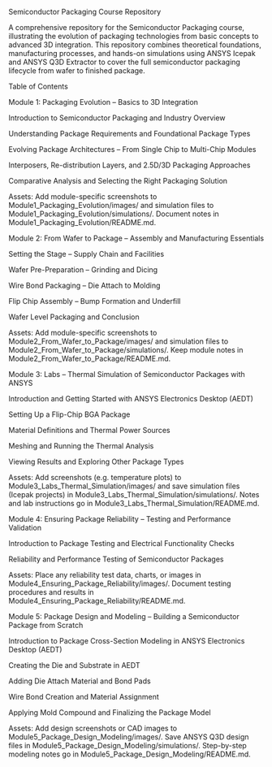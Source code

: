 Semiconductor Packaging Course Repository

A comprehensive repository for the Semiconductor Packaging course, illustrating the evolution of packaging technologies from basic concepts to advanced 3D integration. This repository combines theoretical foundations, manufacturing processes, and hands-on simulations using ANSYS Icepak and ANSYS Q3D Extractor to cover the full semiconductor packaging lifecycle from wafer to finished package.

Table of Contents

Module 1: Packaging Evolution – Basics to 3D Integration

Introduction to Semiconductor Packaging and Industry Overview

Understanding Package Requirements and Foundational Package Types

Evolving Package Architectures – From Single Chip to Multi-Chip Modules

Interposers, Re-distribution Layers, and 2.5D/3D Packaging Approaches

Comparative Analysis and Selecting the Right Packaging Solution

Assets: Add module-specific screenshots to Module1_Packaging_Evolution/images/ and simulation files to Module1_Packaging_Evolution/simulations/. Document notes in Module1_Packaging_Evolution/README.md.

Module 2: From Wafer to Package – Assembly and Manufacturing Essentials

Setting the Stage – Supply Chain and Facilities

Wafer Pre-Preparation – Grinding and Dicing

Wire Bond Packaging – Die Attach to Molding

Flip Chip Assembly – Bump Formation and Underfill

Wafer Level Packaging and Conclusion

Assets: Add module-specific screenshots to Module2_From_Wafer_to_Package/images/ and simulation files to Module2_From_Wafer_to_Package/simulations/. Keep module notes in Module2_From_Wafer_to_Package/README.md.

Module 3: Labs – Thermal Simulation of Semiconductor Packages with ANSYS

Introduction and Getting Started with ANSYS Electronics Desktop (AEDT)

Setting Up a Flip-Chip BGA Package

Material Definitions and Thermal Power Sources

Meshing and Running the Thermal Analysis

Viewing Results and Exploring Other Package Types

Assets: Add screenshots (e.g. temperature plots) to Module3_Labs_Thermal_Simulation/images/ and save simulation files (Icepak projects) in Module3_Labs_Thermal_Simulation/simulations/. Notes and lab instructions go in Module3_Labs_Thermal_Simulation/README.md.

Module 4: Ensuring Package Reliability – Testing and Performance Validation

Introduction to Package Testing and Electrical Functionality Checks

Reliability and Performance Testing of Semiconductor Packages

Assets: Place any reliability test data, charts, or images in Module4_Ensuring_Package_Reliability/images/. Document testing procedures and results in Module4_Ensuring_Package_Reliability/README.md.

Module 5: Package Design and Modeling – Building a Semiconductor Package from Scratch

Introduction to Package Cross-Section Modeling in ANSYS Electronics Desktop (AEDT)

Creating the Die and Substrate in AEDT

Adding Die Attach Material and Bond Pads

Wire Bond Creation and Material Assignment

Applying Mold Compound and Finalizing the Package Model

Assets: Add design screenshots or CAD images to Module5_Package_Design_Modeling/images/. Save ANSYS Q3D design files in Module5_Package_Design_Modeling/simulations/. Step-by-step modeling notes go in Module5_Package_Design_Modeling/README.md.

